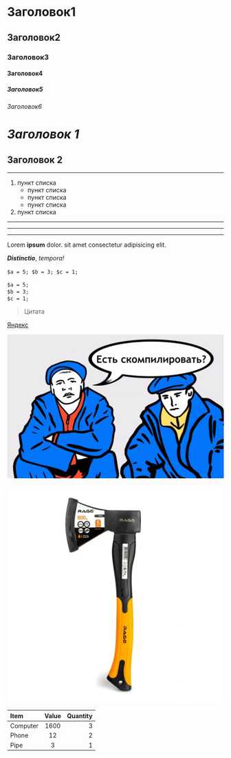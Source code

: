 # Заголовок1

## Заголовок2

### Заголовок3

#### Заголовок4

##### Заголовок5

###### Заголовок6

_Заголовок 1_ 
=

__Заголовок 2__ 
-

---
1. пункт списка
	* пункт списка
	- пункт списка
	+ пункт списка
2. пункт списка

*******
*******
------------

Lorem __ipsum__ dolor.  sit amet consectetur     adipisicing  elit. 

***Distinctio***, *tempora!*

`
$a = 5;
$b = 3;
$c = 1;
`
```
$a = 5;
$b = 3;
$c = 1;
```

>Цитата

[Яндекс](https://dzen.ru/?yredirect=true)

![Картинка](img/photo.jpeg)

[![Картинка](img/axe.jpg)](https://ru.wikipedia.org/wiki/%D0%A2%D0%BE%D0%BF%D0%BE%D1%80)

Item      | Value | Quantity
:---------|:-----:| -------:
Computer  | 1600  | 3
Phone     | 12    | 2
Pipe      | 3     | 1